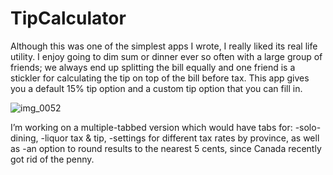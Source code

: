TipCalculator
=============

Although this was one of the simplest apps I wrote, I really liked its real life utility. 
I enjoy going to dim sum or dinner ever so often with a large group of friends;
we always end up splitting the bill equally and one friend is a stickler for calculating the tip on top of the bill before tax. 
This app gives you a default 15% tip option and a custom tip option that you can fill in. 

![img_0052](https://cloud.githubusercontent.com/assets/7607614/4969749/8c9a69b0-686b-11e4-871c-2bac9a2148ae.PNG)


I’m working on a multiple-tabbed version which would have tabs for: 
-solo-dining, 
-liquor tax & tip, 
-settings for different tax rates by province, as well as 
-an option to round results to the nearest 5 cents, since Canada recently got rid of the penny.
